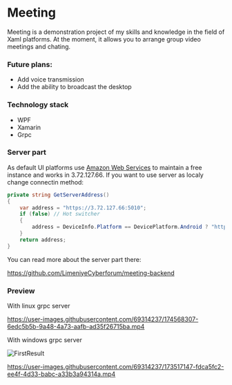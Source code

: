 # Meeting

Meeting is a demonstration project of my skills and knowledge in the field of Xaml platforms.
At the moment, it allows you to arrange group video meetings and chating.

### Future plans:
- Add voice transmission
- Add the ability to broadcast the desktop

### Technology stack

- WPF
- Xamarin
- Grpc

### Server part

As default UI platforms use [Amazon Web Services]([url](https://aws.amazon.com/)) to maintain a free instance and works in 3.72.127.66.
If you want to use server as localy change connectin method:
```C#
private string GetServerAddress()
{
    var address = "https://3.72.127.66:5010";
    if (false) // Hot switcher
    {
        address = DeviceInfo.Platform == DevicePlatform.Android ? "https://10.0.2.2:5010" : "https://localhost:5010";
    }
    return address;
}
```

You can read more about the server part there:

https://github.com/LimeniyeCyberforum/meeting-backend 

### Preview

With linux grpc server

https://user-images.githubusercontent.com/69314237/174568307-6edc5b5b-9a48-4a73-aafb-ad35f26715ba.mp4

With windows grpc server

![FirstResult](https://user-images.githubusercontent.com/69314237/173238871-c4aa1190-1f58-48d2-b5dc-baef62598a59.png)

https://user-images.githubusercontent.com/69314237/173517147-fdca5fc2-ee4f-4d33-babc-a33b3a94314a.mp4

